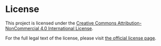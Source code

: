 # License

This project is licensed under the [Creative Commons Attribution-NonCommercial 4.0 International License](https://creativecommons.org/licenses/by-nc/4.0/).

For the full legal text of the license, please visit [the official license page](https://creativecommons.org/licenses/by-nc/4.0/legalcode).
